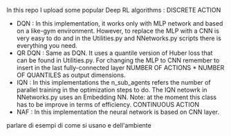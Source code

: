 In this repo I upload some popular Deep RL algorithms :
DISCRETE ACTION
* DQN : In this implementation, it works only with MLP network and based on a like-gym environment. However, to replace the MLP with a CNN is very easy to do and in the Utilities.py and NNetworks.py scripts there is everything you need.
* QR DQN : Same as DQN. It uses a quantile version of Huber loss that can be found in Utilities.py. For changing the MLP to CNN remember to insert in the last fully-connected layer NUMBER OF ACTIONS * NUMBER OF QUANTILES as output dimensions. 
* IQN : In this implementations the n_sub_agents refers the number of parallel training in the optimization steps to do. The IQN netowrk in NNetworks.py uses an Embedding NN. Note: at the moment this class has to be improve in terms of efficiency.
CONTINUOUS ACTION
* NAF : In this implementation the neural network is based on CNN layer.




parlare di esempi di come si usano e dell'ambiente
